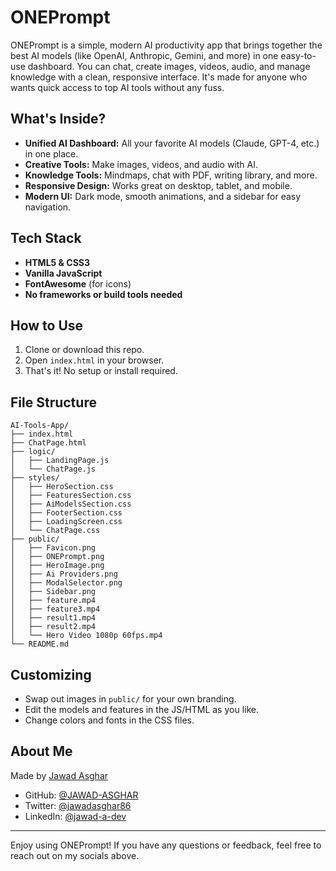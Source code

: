 # ONEPrompt

ONEPrompt is a simple, modern AI productivity app that brings together the best AI models (like OpenAI, Anthropic, Gemini, and more) in one easy-to-use dashboard. You can chat, create images, videos, audio, and manage knowledge with a clean, responsive interface. It's made for anyone who wants quick access to top AI tools without any fuss.

## What's Inside?

- **Unified AI Dashboard:** All your favorite AI models (Claude, GPT-4, etc.) in one place.
- **Creative Tools:** Make images, videos, and audio with AI.
- **Knowledge Tools:** Mindmaps, chat with PDF, writing library, and more.
- **Responsive Design:** Works great on desktop, tablet, and mobile.
- **Modern UI:** Dark mode, smooth animations, and a sidebar for easy navigation.

## Tech Stack

- **HTML5 & CSS3**
- **Vanilla JavaScript**
- **FontAwesome** (for icons)
- **No frameworks or build tools needed**

## How to Use

1. Clone or download this repo.
2. Open `index.html` in your browser.
3. That's it! No setup or install required.

## File Structure

```
AI-Tools-App/
├── index.html
├── ChatPage.html
├── logic/
│   ├── LandingPage.js
│   └── ChatPage.js
├── styles/
│   ├── HeroSection.css
│   ├── FeaturesSection.css
│   ├── AiModelsSection.css
│   ├── FooterSection.css
│   ├── LoadingScreen.css
│   └── ChatPage.css
├── public/
│   ├── Favicon.png
│   ├── ONEPrompt.png
│   ├── HeroImage.png
│   ├── Ai Providers.png
│   ├── ModalSelector.png
│   ├── Sidebar.png
│   ├── feature.mp4
│   ├── feature3.mp4
│   ├── result1.mp4
│   ├── result2.mp4
│   └── Hero Video 1080p 60fps.mp4
└── README.md
```

## Customizing

- Swap out images in `public/` for your own branding.
- Edit the models and features in the JS/HTML as you like.
- Change colors and fonts in the CSS files.

## About Me

Made by [Jawad Asghar](https://github.com/JAWAD-ASGHAR)

- GitHub: [@JAWAD-ASGHAR](https://github.com/JAWAD-ASGHAR)
- Twitter: [@jawadasghar86](https://x.com/jawadasghar86)
- LinkedIn: [@jawad-a-dev](https://www.linkedin.com/in/jawad-a-dev/)

---

Enjoy using ONEPrompt! If you have any questions or feedback, feel free to reach out on my socials above.